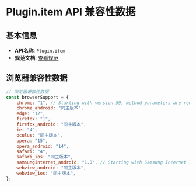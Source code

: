 # Plugin.item API 兼容性数据

## 基本信息

- **API名称**: `Plugin.item`
- **规范文档**: [查看规范](https://html.spec.whatwg.org/multipage/system-state.html#dom-plugin-item)

## 浏览器兼容性数据

```javascript
// 浏览器兼容性数据
const browserSupport = {
    chrome: "1", // Starting with version 59, method parameters are required instead of optional.,
    chrome_android: "同主版本",
    edge: "12",
    firefox: "1",
    firefox_android: "同主版本",
    ie: "4",
    oculus: "同主版本",
    opera: "15",
    opera_android: "14",
    safari: "4",
    safari_ios: "同主版本",
    samsunginternet_android: "1.0", // Starting with Samsung Internet 7.0, method parameters are required instead of optional.,
    webview_android: "同主版本",
    webview_ios: "同主版本",
};

```

